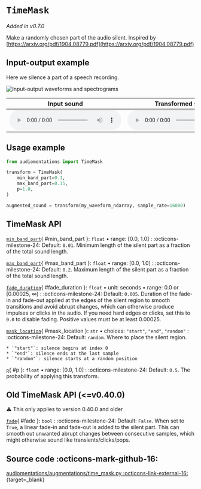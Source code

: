 # `TimeMask`

_Added in v0.7.0_

Make a randomly chosen part of the audio silent. Inspired by
[https://arxiv.org/pdf/1904.08779.pdf](https://arxiv.org/pdf/1904.08779.pdf)


## Input-output example

Here we silence a part of a speech recording.

![Input-output waveforms and spectrograms](TimeMask.webp)

| Input sound                                                                               | Transformed sound                                                                               |
|-------------------------------------------------------------------------------------------|-------------------------------------------------------------------------------------------------|
| <audio controls><source src="../TimeMask_input.flac" type="audio/flac"></audio> | <audio controls><source src="../TimeMask_transformed.flac" type="audio/flac"></audio> | 


## Usage example

```python
from audiomentations import TimeMask

transform = TimeMask(
    min_band_part=0.1,
    max_band_part=0.15,
    p=1.0,
)

augmented_sound = transform(my_waveform_ndarray, sample_rate=16000)
```

## TimeMask API

[`min_band_part`](#min_band_part){ #min_band_part }: `float` • range: [0.0, 1.0]
:   :octicons-milestone-24: Default: `0.01`. Minimum length of the silent part as a
    fraction of the total sound length.

[`max_band_part`](#max_band_part){ #max_band_part }: `float` • range: [0.0, 1.0]
:   :octicons-milestone-24: Default: `0.2`. Maximum length of the silent part as a
    fraction of the total sound length.

[`fade_duration`](#fade_duration){ #fade_duration }: `float` • unit: seconds • range: 0.0 or [0.00025, ∞)
: :octicons-milestone-24: Default: `0.005`. Duration of the fade-in and fade-out applied
    at the edges of the silent region to smooth transitions and avoid abrupt
    changes, which can otherwise produce impulses or clicks in the audio.
    If you need hard edges or clicks, set this to `0.0` to disable fading.
    Positive values must be at least 0.00025.

[`mask_location`](#mask_location){ #mask_location }: `str` • choices: `"start"`, `"end"`, `"random"`
: :octicons-milestone-24: Default: `random`. Where to place the silent region.
    
    * `"start"`: silence begins at index 0
    * `"end"`: silence ends at the last sample
    * `"random"`: silence starts at a random position

[`p`](#p){ #p }: `float` • range: [0.0, 1.0]
:   :octicons-milestone-24: Default: `0.5`. The probability of applying this transform.

## Old TimeMask API (<=v0.40.0)

:warning: This only applies to version 0.40.0 and older

[`fade`](#fade){ #fade }: `bool`
:   :octicons-milestone-24: Default: `False`. When set to `True`, a linear fade-in and fade-out is added to the silent part.
    This can smooth out unwanted abrupt changes between consecutive samples, which might
    otherwise sound like transients/clicks/pops.

## Source code :octicons-mark-github-16:

[audiomentations/augmentations/time_mask.py :octicons-link-external-16:](https://github.com/iver56/audiomentations/blob/main/audiomentations/augmentations/time_mask.py){target=_blank}
